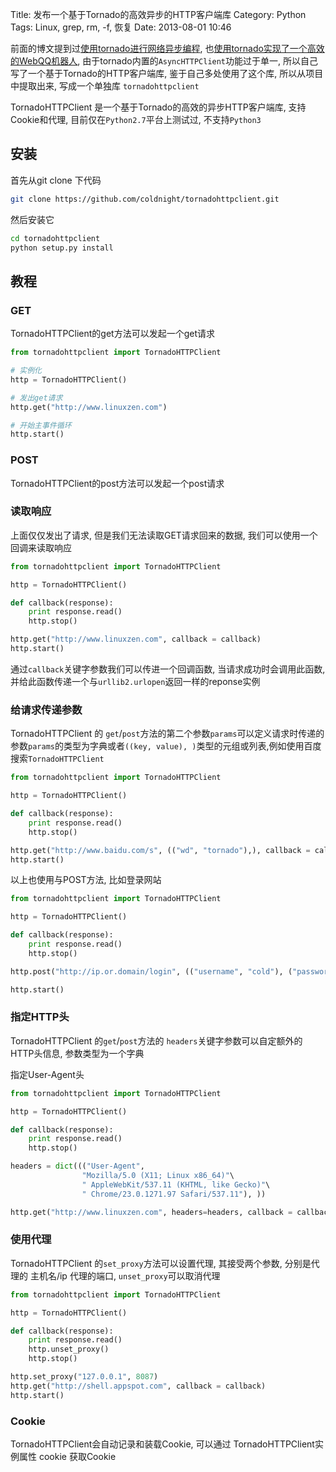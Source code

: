 Title: 发布一个基于Tornado的高效异步的HTTP客户端库
Category: Python
Tags: Linux, grep, rm, -f, 恢复
Date: 2013-08-01 10:46

前面的博文提到过[使用tornado进行网络异步编程](/shi-yong-tornadojin-xing-wang-luo-yi-bu-bian-cheng.html), 也[使用tornado实现了一个高效的WebQQ机器人](/jie-yong-tornadoshi-xian-gao-xiao-de-webqqji-qi-ren.html), 由于tornado内置的`AsyncHTTPClient`功能过于单一, 所以自己写了一个基于Tornado的HTTP客户端库, 鉴于自己多处使用了这个库, 所以从项目中提取出来, 写成一个单独库 `tornadohttpclient`

TornadoHTTPClient 是一个基于Tornado的高效的异步HTTP客户端库, 支持Cookie和代理, 目前仅在`Python2.7`平台上测试过, 不支持`Python3`


## 安装
首先从git clone 下代码
```bash
git clone https://github.com/coldnight/tornadohttpclient.git
```

然后安装它
```bash
cd tornadohttpclient
python setup.py install
```

## 教程
### GET
TornadoHTTPClient的get方法可以发起一个get请求
```python
from tornadohttpclient import TornadoHTTPClient

# 实例化
http = TornadoHTTPClient()

# 发出get请求
http.get("http://www.linuxzen.com")

# 开始主事件循环
http.start()
```

### POST
TornadoHTTPClient的post方法可以发起一个post请求

### 读取响应
上面仅仅发出了请求, 但是我们无法读取GET请求回来的数据, 我们可以使用一个回调来读取响应
```python
from tornadohttpclient import TornadoHTTPClient

http = TornadoHTTPClient()

def callback(response):
    print response.read()
    http.stop()

http.get("http://www.linuxzen.com", callback = callback)
http.start()
```

通过`callback`关键字参数我们可以传进一个回调函数, 当请求成功时会调用此函数, 并给此函数传递一个与`urllib2.urlopen`返回一样的reponse实例

### 给请求传递参数
TornadoHTTPClient 的 `get`/`post`方法的第二个参数`params`可以定义请求时传递的参数`params`的类型为字典或者`((key, value), )`类型的元组或列表,例如使用百度搜索`TornadoHTTPClient`
```python
from tornadohttpclient import TornadoHTTPClient

http = TornadoHTTPClient()

def callback(response):
    print response.read()
    http.stop()

http.get("http://www.baidu.com/s", (("wd", "tornado"),), callback = callback)
http.start()
```

以上也使用与POST方法, 比如登录网站
```python
from tornadohttpclient import TornadoHTTPClient

http = TornadoHTTPClient()

def callback(response):
    print response.read()
    http.stop()

http.post("http://ip.or.domain/login", (("username", "cold"), ("password", "pwd")), callback = callback)

http.start()
```


### 指定HTTP头
TornadoHTTPClient 的`get`/`post`方法的 `headers`关键字参数可以自定额外的HTTP头信息, 参数类型为一个字典

指定User-Agent头

```python
from tornadohttpclient import TornadoHTTPClient

http = TornadoHTTPClient()

def callback(response):
    print response.read()
    http.stop()

headers = dict((("User-Agent",
                "Mozilla/5.0 (X11; Linux x86_64)"\
                " AppleWebKit/537.11 (KHTML, like Gecko)"\
                " Chrome/23.0.1271.97 Safari/537.11"), ))

http.get("http://www.linuxzen.com", headers=headers, callback = callback)
```

### 使用代理
TornadoHTTPClient 的`set_proxy`方法可以设置代理, 其接受两个参数, 分别是代理的 主机名/ip 代理的端口, `unset_proxy`可以取消代理
```python
from tornadohttpclient import TornadoHTTPClient

http = TornadoHTTPClient()

def callback(response):
    print response.read()
    http.unset_proxy()
    http.stop()

http.set_proxy("127.0.0.1", 8087)
http.get("http://shell.appspot.com", callback = callback)
http.start()
```

### Cookie
TornadoHTTPClient会自动记录和装载Cookie, 可以通过 TornadoHTTPClient实例属性 cookie 获取Cookie
